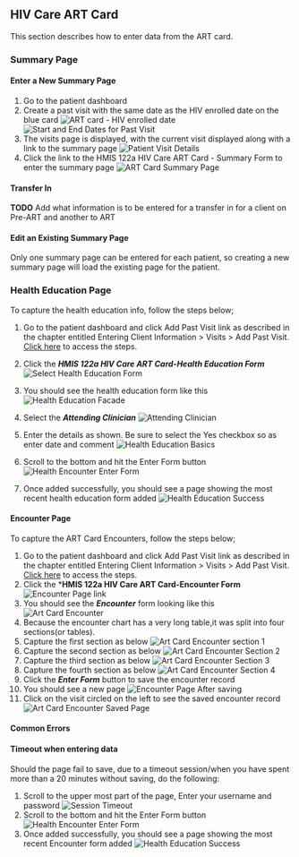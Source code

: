## HIV Care ART Card 
This section describes how to enter data from the ART card.
### Summary Page
#### Enter a New Summary Page
1. Go to the patient dashboard 
2. Create a past visit with the same date as the HIV enrolled date on the blue card
![ART card - HIV enrolled date](images/art_card_hiv_enrolled_date.jpg)
![Start and End Dates for Past Visit](images/enter_start_and_end_date_for_new_past_visit.png)
3. The visits page is displayed, with the current visit displayed along with a link to the summary page
![Patient Visit Details](images/patient_visit_details.png)
4.  Click the link to the HMIS 122a HIV Care ART Card - Summary Form to enter the summary page 
![ART Card Summary Page](images/art_card_new.png)
#### Transfer In
**TODO** Add what information is to be entered for a transfer in for a client on Pre-ART and another to ART 
#### Edit an Existing Summary Page
Only one summary page can be entered for each patient, so creating a new summary page will load the existing page for the patient.  

### Health Education Page
To capture the health education info, follow the steps below;
1. Go to the patient dashboard and click Add Past Visit link as described in the chapter entitled  Entering Client Information > Visits > Add Past Visit. [Click here](data_entry.md) to access the steps.
2. Click the ***HMIS 122a HIV Care ART Card-Health Education Form***![Select Health Education Form](images/select_health_education.png)
2. You should see the health education form like this![Health Education Facade](images/art_card_health_education_facade.png)

3. Select the ***Attending Clinician*** ![Attending Clinician](images/select_attending_clinician.png)
4. Enter the details as shown. Be sure to select the Yes checkbox so as enter date and comment ![Health Education Basics](images/art_card_health_education_basics.png)
5. Scroll to the bottom and hit the Enter Form button![Health Encounter Enter Form](images/art_card_health_education_enter_button.png)
6. Once added successfully, you should see a page showing the most recent health education form added ![Health Education Success](images/art_card_health_education_success.png)

#### Encounter Page 
To capture the ART Card Encounters, follow the steps below;
1. Go to the patient dashboard and click Add Past Visit link as described in the chapter entitled  Entering Client Information > Visits > Add Past Visit. [Click here](data_entry.md) to access the steps.
2. Click the ***HMIS 122a HIV Care ART Card-Encounter Form** ![Encounter Page link](images/select_art_card_encounter.png)
2. You should see the ***Encounter*** form looking like this ![Art Card Encounter](images/art_card_encounter_facade.png)
3. Because the encounter chart has a very long table,it was split into four sections(or tables). 
4. Capture the first section as below ![Art Card Encounter section 1](images/art_card_encounter_section_1.png)
5. Capture the second section as below ![Art Card Encounter Section 2](images/art_card_encounter_section_2.png)
6. Capture the third section as below ![Art Card Encounter Section 3](images/art_card_encounter_section_3.png)
7. Capture the fourth section as below ![Art Card Encounter Section 4](images/art_card_encounter_section_4.png)
8. Click the ***Enter Form*** button to save the encounter record
9. You should see a new page ![Encounter Page After saving](images/art_card_encounter_page_after_saving.png)
10. Click on the visit circled on the left to see the saved encounter record ![Art Card Encounter Saved Page](images/art_card_encounter_saved_page.png)

#### Common Errors
#### Timeout when entering data 
Should the page fail to save, due to a timeout session/when you have spent more than a 20 minutes without saving, do the following: 
1. Scroll to the upper most part of the page,
Enter your username and password ![Session Timeout](images/art_card_health_education_session_timeout.png)
2. Scroll to the bottom and hit the Enter Form button![Health Encounter Enter Form](images/art_card_health_education_enter_button.png)
3. Once added successfully, you should see a page showing the most recent Encounter form added ![Health Education Success](images/art_card_health_education_success.png)